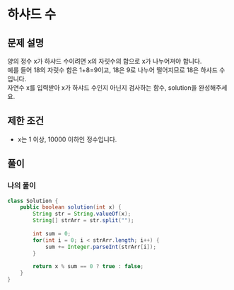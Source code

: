 # 하샤드 수
## 문제 설명
양의 정수 x가 하샤드 수이려면 x의 자릿수의 합으로 x가 나누어져야 합니다.  
예를 들어 18의 자릿수 합은 1+8=9이고, 18은 9로 나누어 떨어지므로 18은 하샤드 수입니다.  
자연수 x를 입력받아 x가 하샤드 수인지 아닌지 검사하는 함수, solution을 완성해주세요.

## 제한 조건
* x는 1 이상, 10000 이하인 정수입니다.

## 풀이
### 나의 풀이
```java
class Solution {
    public boolean solution(int x) {
        String str = String.valueOf(x);
        String[] strArr = str.split("");
        
        int sum = 0;
        for(int i = 0; i < strArr.length; i++) {
            sum += Integer.parseInt(strArr[i]);
        }
        
        return x % sum == 0 ? true : false;
    }
}
```  